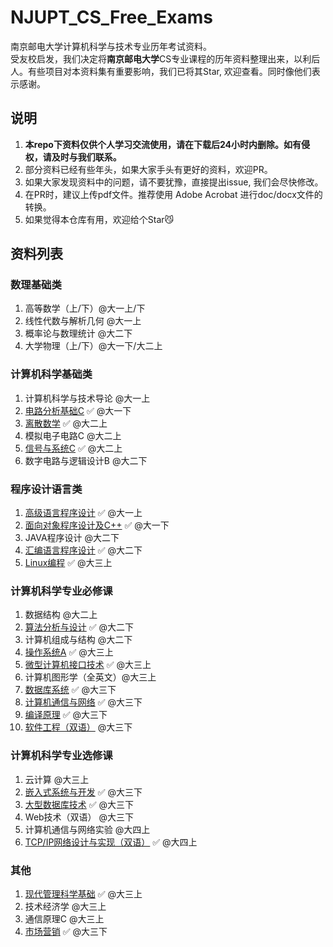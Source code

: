 # NJUPT_CS_Free_Exams
南京邮电大学计算机科学与技术专业历年考试资料。  
受友校启发，我们决定将**南京邮电大学**CS专业课程的历年资料整理出来，以利后人。有些项目对本资料集有重要影响，我们已将其Star, 欢迎查看。同时像他们表示感谢。 

## 说明
1. **本repo下资料仅供个人学习交流使用，请在下载后24小时内删除。如有侵权，请及时与我们联系。**
2. 部分资料已经有些年头，如果大家手头有更好的资料，欢迎PR。 
3. 如果大家发现资料中的问题，请不要犹豫，直接提出issue, 我们会尽快修改。
4. 在PR时，建议上传pdf文件。推荐使用 Adobe Acrobat 进行doc/docx文件的转换。
5. 如果觉得本仓库有用，欢迎给个Star😼

## 资料列表
### 数理基础类
1. 高等数学（上/下）@大一上/下
2. 线性代数与解析几何 @大一上
3. 概率论与数理统计 @大二下
4. 大学物理（上/下）@大一下/大二上

### 计算机科学基础类
1. 计算机科学与技术导论 @大一上
2. [电路分析基础C](https://github.com/NJUPTFreeExams/NJUPT_CS_Free_Exams/tree/master/%E5%A4%A7%E4%B8%80%E4%B8%8B/%E7%94%B5%E8%B7%AF%E5%88%86%E6%9E%90%E5%9F%BA%E7%A1%80C) ✅ @大一下
3. [离散数学](https://github.com/NJUPTFreeExams/NJUPT_CS_Free_Exams/tree/master/%E5%A4%A7%E4%BA%8C%E4%B8%8A/%E7%A6%BB%E6%95%A3%E6%95%B0%E5%AD%A6) ✅ @大二上
4. 模拟电子电路C @大二上
5. [信号与系统C](https://github.com/NJUPTFreeExams/NJUPT_CS_Free_Exams/tree/master/%E5%A4%A7%E4%BA%8C%E4%B8%8A/%E4%BF%A1%E5%8F%B7%E4%B8%8E%E7%B3%BB%E7%BB%9FC) ✅ @大二上
6. 数字电路与逻辑设计B @大二下

### 程序设计语言类
1. [高级语言程序设计](https://github.com/NJUPTFreeExams/NJUPT_CS_Free_Exams/tree/master/%E5%A4%A7%E4%B8%80%E4%B8%8A/%E9%AB%98%E7%BA%A7%E8%AF%AD%E8%A8%80%E7%A8%8B%E5%BA%8F%E8%AE%BE%E8%AE%A1) ✅ @大一上
2. [面向对象程序设计及C++](https://github.com/NJUPTFreeExams/NJUPT_CS_Free_Exams/tree/master/%E5%A4%A7%E4%B8%80%E4%B8%8B/%E9%9D%A2%E5%90%91%E5%AF%B9%E8%B1%A1%E7%A8%8B%E5%BA%8F%E8%AE%BE%E8%AE%A1%E5%8F%8AC%2B%2B) ✅ @大一下
3. JAVA程序设计 @大二下
4. [汇编语言程序设计](https://github.com/NJUPTFreeExams/NJUPT_CS_Free_Exams/tree/master/%E5%A4%A7%E4%B8%89%E4%B8%8A/%E6%B1%87%E7%BC%96%E8%AF%AD%E8%A8%80%E7%A8%8B%E5%BA%8F%E8%AE%BE%E8%AE%A1) ✅ @大二下
5. [Linux编程](https://github.com/NJUPTFreeExams/NJUPT_CS_Free_Exams/tree/master/%E5%A4%A7%E4%B8%89%E4%B8%8A/Linux%E7%BC%96%E7%A8%8B) ✅ @大三上

### 计算机科学专业必修课
1. 数据结构 @大二上
2. [算法分析与设计](https://github.com/NJUPTFreeExams/NJUPT_CS_Free_Exams/tree/master/%E5%A4%A7%E4%BA%8C%E4%B8%8B/%E7%AE%97%E6%B3%95%E5%88%86%E6%9E%90%E4%B8%8E%E8%AE%BE%E8%AE%A1) ✅ @大二下
3. 计算机组成与结构 @大二下
4. [操作系统A](https://github.com/NJUPTFreeExams/NJUPT_CS_Free_Exams/tree/master/%E5%A4%A7%E4%B8%89%E4%B8%8A/%E6%93%8D%E4%BD%9C%E7%B3%BB%E7%BB%9FA) ✅ @大三上
5. [微型计算机接口技术](https://github.com/NJUPTFreeExams/NJUPT_CS_Free_Exams/tree/master/%E5%A4%A7%E4%B8%89%E4%B8%8A/%E5%BE%AE%E5%9E%8B%E8%AE%A1%E7%AE%97%E6%9C%BA%E6%8E%A5%E5%8F%A3%E6%8A%80%E6%9C%AF) ✅ @大三上
6. 计算机图形学（全英文）@大三上
7. [数据库系统](https://github.com/NJUPTFreeExams/NJUPT_CS_Free_Exams/tree/master/%E5%A4%A7%E4%B8%89%E4%B8%8B/%E6%95%B0%E6%8D%AE%E5%BA%93%E7%B3%BB%E7%BB%9F) ✅ @大三下
8. [计算机通信与网络](https://github.com/NJUPTFreeExams/NJUPT_CS_Free_Exams/tree/master/%E5%A4%A7%E4%B8%89%E4%B8%8B/%E8%AE%A1%E7%AE%97%E6%9C%BA%E9%80%9A%E4%BF%A1%E4%B8%8E%E7%BD%91%E7%BB%9C) ✅ @大三下
9. [编译原理](https://github.com/NJUPTFreeExams/NJUPT_CS_Free_Exams/tree/master/%E5%A4%A7%E4%B8%89%E4%B8%8B/%E7%BC%96%E8%AF%91%E5%8E%9F%E7%90%86) ✅ @大三下
10. [软件工程（双语）](https://github.com/NJUPTFreeExams/NJUPT_CS_Free_Exams/tree/master/%E5%A4%A7%E4%B8%89%E4%B8%8B/%E8%BD%AF%E4%BB%B6%E5%B7%A5%E7%A8%8B%EF%BC%88%E5%8F%8C%E8%AF%AD%EF%BC%89) @大三下

### 计算机科学专业选修课
1. 云计算 @大三上
2. [嵌入式系统与开发](https://github.com/NJUPTFreeExams/NJUPT_CS_Free_Exams/tree/master/%E5%A4%A7%E4%B8%89%E4%B8%8B/%E5%B5%8C%E5%85%A5%E5%BC%8F%E7%B3%BB%E7%BB%9F%E4%B8%8E%E5%BC%80%E5%8F%91) ✅ @大三下
3. [大型数据库技术](https://github.com/NJUPTFreeExams/NJUPT_CS_Free_Exams/tree/master/%E5%A4%A7%E4%B8%89%E4%B8%8B/%E5%A4%A7%E5%9E%8B%E6%95%B0%E6%8D%AE%E5%BA%93%E6%8A%80%E6%9C%AF) ✅ @大三下
4. Web技术（双语） @大三下
5. 计算机通信与网络实验 @大四上
6. [TCP/IP网络设计与实现（双语）](https://github.com/NJUPTFreeExams/NJUPT_CS_Free_Exams/tree/master/%E5%A4%A7%E5%9B%9B%E4%B8%8A/TCP:IP%E7%BD%91%E7%BB%9C%E8%AE%BE%E8%AE%A1%E4%B8%8E%E5%AE%9E%E7%8E%B0%EF%BC%88%E5%8F%8C%E8%AF%AD%EF%BC%89) ✅ @大四上

### 其他
1. [现代管理科学基础](https://github.com/NJUPTFreeExams/NJUPT_CS_Free_Exams/tree/master/%E5%A4%A7%E4%B8%89%E4%B8%8A/%E7%8E%B0%E4%BB%A3%E7%AE%A1%E7%90%86%E7%A7%91%E5%AD%A6%E5%9F%BA%E7%A1%80) ✅ @大三上
2. 技术经济学 @大三上
3. 通信原理C @大三上
4. [市场营销](https://github.com/NJUPTFreeExams/NJUPT_CS_Free_Exams/tree/master/%E5%A4%A7%E4%B8%89%E4%B8%8B/%E5%B8%82%E5%9C%BA%E8%90%A5%E9%94%80) ✅ @大三下